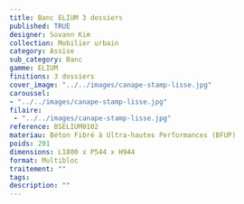 ```yaml
---
title: Banc ELIUM 3 dossiers 
published: TRUE
designer: Sovann Kim
collection: Mobilier urbain
category: Assise
sub_category: Banc
gamme: ELIUM
finitions: 3 dossiers
cover_image: "../../images/canape-stamp-lisse.jpg"
caroussel: 
- "../../images/canape-stamp-lisse.jpg"
filaire: 
 - "../../images/canape-stamp-lisse.jpg"
reference: BSELIUM0102
materiau: Béton Fibré à Ultra-hautes Performances (BFUP)
poids: 291
dimensions: L1800 x P544 x H944
format: Multibloc
traitement: ""
tags: 
description: ""
---
```

